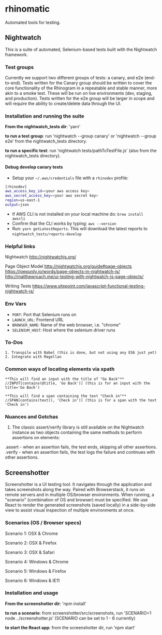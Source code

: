 # rhinomatic
Automated tools for testing.

## Nightwatch

  This is a suite of automated, Selenium-based tests built with the Nightwatch framework.
  
  ### Test groups

  Currently we support two different groups of tests: a canary, and e2e (end-to-end). Tests written for the Canary group should be written to cover the core functionality of the Rhinogram in a repeatable and stable manner, more akin to a smoke test. These will be run on live environments (dev, staging, and production). Tests written for the e2e group will be larger in scope and will require the ability to create/delete data through the UI.
  
  ### Installation and running the suite
  
  **From the nightwatch\_tests dir**: 'yarn'

  **to run a test group**: run 'nightwatch --group canary' or 'nightwatch --group e2e' from the nightwatch\_tests directory.

  **to run a specific test**: run 'nightwatch tests/pathToTestFile.js' (also from the nightwatch\_tests directory).

  #### Debug develop canary tests
  - Setup your `~/.aws/credentials` file with a `rhinodev` profile:
  ```bash
  [rhinodev]
  aws_access_key_id=<your aws access key>
  aws_secret_access_key=<your aws secret key>
  region=us-east-1
  output=json
  ```
  - If AWS CLI is not installed on your local machine do: `brew install awscli`
  - Confirm that the CLI works by typing: `aws --version`
  - Run: `yarn getLatestReports`. This will download the latest reports to `nightwatch_tests/reports-develop`
  
  ### Helpful links
  
  Nightwatch
    http://nightwatchjs.org/
    
  Page Object Model
    http://nightwatchjs.org/guide#page-objects
    https://joepurdy.io/words/page-objects-in-nightwatch-js/
    http://matthewroach.me/ui-testing-with-nightwatch-js-page-objects/
  
  Writing Tests
    https://www.sitepoint.com/javascript-functional-testing-nightwatch-js/

  ### Env Vars
  * `PORT`: Port that Selenium runs on
  * `LAUNCH_URL`: Frontend URL
  * `BROWSER_NAME`: Name of the web browser, i.e. "chrome"
  * `SELENIUM_HOST`: Host where the selenium driver runs

  ### To-Dos
    1. Transpile with Babel (this is done, but not using any ES6 just yet)
    2. Integrate with Magellan

  ### Common ways of locating elements via xpath
    **This will find an input with the title of "Go Back"**
    //INPUT[contains(@title, 'Go Back')] (this is for an input with the title='Go Back')
    
    **This will find a span containing the text "Check in"**
    //SPAN[contains(text(), 'Check in')] (this is for a span with the text 'Check in')

  ### Nuances and Gotchas

  1. The classic assert/verify library is still available on the Nightwatch instance as two objects containing the same methods to perform assertions on elements:

  .assert - when an assertion fails, the test ends, skipping all other assertions.
  .verify - when an assertion fails, the test logs the failure and continues with other assertions.
    

## Screenshotter

  Screenshotter is a UI testing tool. It navigates through the application and takes screenshots along the way. Paired with Browserstack, it runs on remote servers and in multiple OS/browser environments. When running, a "scenario" (combination of OS and browser) must be specified. We use React to render the generated screenshots (saved locally) in a side-by-side view to assist visual inspection of multiple environments at once. 

  ### Scenarios (OS / Browser specs)
  Scenario 1: OSX & Chrome 

  Scenario 2: OSX & Firefox 

  Scenario 3: OSX & Safari 

  Scenario 4: Windows & Chrome 

  Scenario 5: Windows & Firefox 

  Scenario 6: Windows & IE11 

  ### Installation and usage

  **From the screenshotter dir**: 'npm install'

  **to run a scenario**: from screenshotter/src/screenshots, run 'SCENARIO=1 node ../screenshotter.js' (SCENARIO can be set to 1 - 6 currently)

  **to start the React app**: from the screenshotter dir, run 'npm start'
